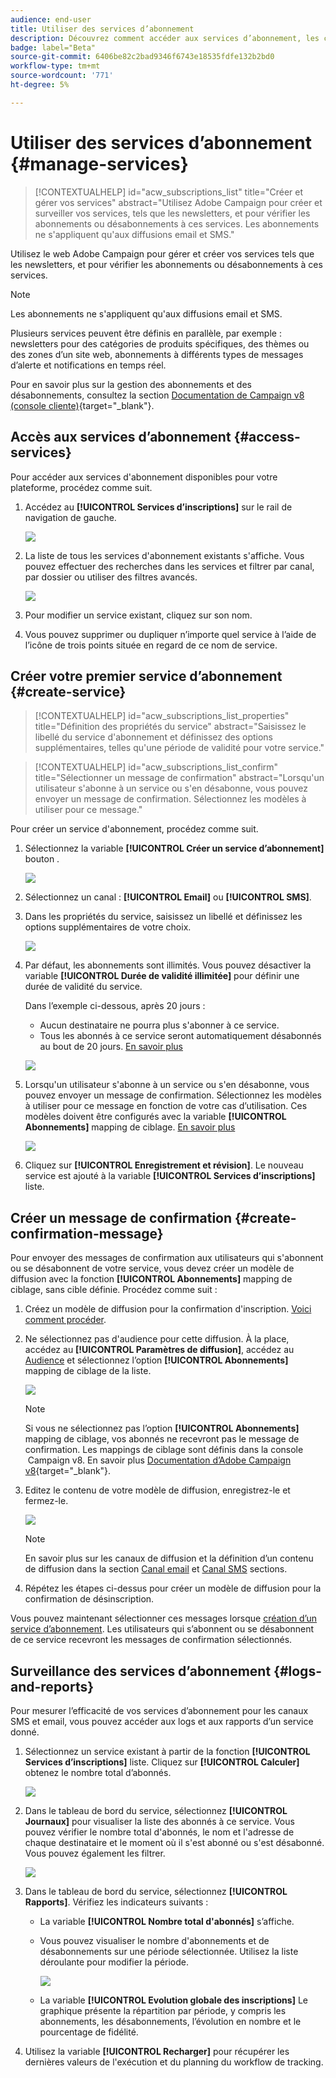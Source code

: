 ```yaml
---
audience: end-user
title: Utiliser des services d’abonnement
description: Découvrez comment accéder aux services d’abonnement, les créer et les gérer dans Adobe Campaign Web
badge: label="Beta"
source-git-commit: 6406be82c2bad9346f6743e18535fdfe132b2bd0
workflow-type: tm+mt
source-wordcount: '771'
ht-degree: 5%

---
```



# Utiliser des services d’abonnement {#manage-services}

>[!CONTEXTUALHELP]
>id="acw_subscriptions_list"
>title="Créer et gérer vos services"
>abstract="Utilisez Adobe Campaign pour créer et surveiller vos services, tels que les newsletters, et pour vérifier les abonnements ou désabonnements à ces services. Les abonnements ne s&#39;appliquent qu&#39;aux diffusions email et SMS."

Utilisez le web Adobe Campaign pour gérer et créer vos services tels que les newsletters, et pour vérifier les abonnements ou désabonnements à ces services.

>[!NOTE]
>
>Les abonnements ne s&#39;appliquent qu&#39;aux diffusions email et SMS.

Plusieurs services peuvent être définis en parallèle, par exemple : newsletters pour des catégories de produits spécifiques, des thèmes ou des zones d’un site web, abonnements à différents types de messages d’alerte et notifications en temps réel.

Pour en savoir plus sur la gestion des abonnements et des désabonnements, consultez la section [Documentation de Campaign v8 (console cliente)](https://experienceleague.adobe.com/docs/campaign/campaign-v8/audience/subscriptions.html){target="_blank"}.

## Accès aux services d’abonnement {#access-services}

Pour accéder aux services d&#39;abonnement disponibles pour votre plateforme, procédez comme suit.

1. Accédez au **[!UICONTROL Services d’inscriptions]** sur le rail de navigation de gauche.

   ![](assets/service-list.png)

1. La liste de tous les services d&#39;abonnement existants s&#39;affiche. Vous pouvez effectuer des recherches dans les services et filtrer par canal, par dossier ou utiliser des filtres avancés.

   ![](assets/service-filters.png)

1. Pour modifier un service existant, cliquez sur son nom.

1. Vous pouvez supprimer ou dupliquer n’importe quel service à l’aide de l’icône de trois points située en regard de ce nom de service.<!--so all subscribers are unsuibscribed - need to mention?-->

## Créer votre premier service d’abonnement {#create-service}

>[!CONTEXTUALHELP]
>id="acw_subscriptions_list_properties"
>title="Définition des propriétés du service"
>abstract="Saisissez le libellé du service d&#39;abonnement et définissez des options supplémentaires, telles qu&#39;une période de validité pour votre service."

>[!CONTEXTUALHELP]
>id="acw_subscriptions_list_confirm"
>title="Sélectionner un message de confirmation"
>abstract="Lorsqu&#39;un utilisateur s&#39;abonne à un service ou s&#39;en désabonne, vous pouvez envoyer un message de confirmation. Sélectionnez les modèles à utiliser pour ce message."

Pour créer un service d&#39;abonnement, procédez comme suit.

1. Sélectionnez la variable **[!UICONTROL Créer un service d’abonnement]** bouton .

   ![](assets/service-create-button.png)

1. Sélectionnez un canal : **[!UICONTROL Email]** ou **[!UICONTROL SMS]**.

1. Dans les propriétés du service, saisissez un libellé et définissez les options supplémentaires de votre choix.

   ![](assets/service-create-properties.png)

1. Par défaut, les abonnements sont illimités. Vous pouvez désactiver la variable **[!UICONTROL Durée de validité illimitée]** pour définir une durée de validité du service.

   Dans l’exemple ci-dessous, après 20 jours :
   * Aucun destinataire ne pourra plus s&#39;abonner à ce service.
   * Tous les abonnés à ce service seront automatiquement désabonnés au bout de 20 jours. [En savoir plus](#automatic-unsubscription)

   ![](assets/service-create-validity-period.png)

1. Lorsqu&#39;un utilisateur s&#39;abonne à un service ou s&#39;en désabonne, vous pouvez envoyer un message de confirmation. Sélectionnez les modèles à utiliser pour ce message en fonction de votre cas d’utilisation. Ces modèles doivent être configurés avec la variable **[!UICONTROL Abonnements]** mapping de ciblage. [En savoir plus](#create-confirmation-message)

   ![](assets/service-create-confirmation-msg.png)

1. Cliquez sur **[!UICONTROL Enregistrement et révision]**. Le nouveau service est ajouté à la variable **[!UICONTROL Services d’inscriptions]** liste.

## Créer un message de confirmation {#create-confirmation-message}

Pour envoyer des messages de confirmation aux utilisateurs qui s&#39;abonnent ou se désabonnent de votre service, vous devez créer un modèle de diffusion avec la fonction **[!UICONTROL Abonnements]** mapping de ciblage, sans cible définie. Procédez comme suit :

1. Créez un modèle de diffusion pour la confirmation d&#39;inscription. [Voici comment procéder](../msg/delivery-template.md).

1. Ne sélectionnez pas d&#39;audience pour cette diffusion. À la place, accédez au **[!UICONTROL Paramètres de diffusion]**, accédez au [Audience](../advanced-settings/delivery-settings.md#audience) et sélectionnez l’option **[!UICONTROL Abonnements]** mapping de ciblage de la liste.

   ![](assets/service-confirmation-template-mapping.png)

   >[!NOTE]
   >
   >Si vous ne sélectionnez pas l’option  **[!UICONTROL Abonnements]** mapping de ciblage, vos abonnés ne recevront pas le message de confirmation. Les mappings de ciblage sont définis dans la console  Campaign v8. En savoir plus [Documentation d’Adobe Campaign v8](https://experienceleague.adobe.com/docs/campaign/campaign-v8/audience/add-profiles/target-mappings.html?lang=fr){target="_blank"}.

1. Editez le contenu de votre modèle de diffusion, enregistrez-le et fermez-le.

   ![](assets/service-confirmation-template.png)

   >[!NOTE]
   >
   >En savoir plus sur les canaux de diffusion et la définition d’un contenu de diffusion dans la section [Canal email](../email/create-email.md) et [Canal SMS](../sms/create-sms.md) sections.

1. Répétez les étapes ci-dessus pour créer un modèle de diffusion pour la confirmation de désinscription.

Vous pouvez maintenant sélectionner ces messages lorsque [création d’un service d’abonnement](#create-service). Les utilisateurs qui s’abonnent ou se désabonnent de ce service recevront les messages de confirmation sélectionnés.

## Surveillance des services d’abonnement {#logs-and-reports}

Pour mesurer l’efficacité de vos services d’abonnement pour les canaux SMS et email, vous pouvez accéder aux logs et aux rapports d’un service donné.

1. Sélectionnez un service existant à partir de la fonction **[!UICONTROL Services d’inscriptions]** liste. Cliquez sur **[!UICONTROL Calculer]** obtenez le nombre total d’abonnés.

   ![](assets/service-logs-reports-buttons.png)

1. Dans le tableau de bord du service, sélectionnez **[!UICONTROL Journaux]** pour visualiser la liste des abonnés à ce service. Vous pouvez vérifier le nombre total d&#39;abonnés, le nom et l&#39;adresse de chaque destinataire et le moment où il s&#39;est abonné ou s&#39;est désabonné. Vous pouvez également les filtrer.

   ![](assets/service-logs.png)

1. Dans le tableau de bord du service, sélectionnez **[!UICONTROL Rapports]**. Vérifiez les indicateurs suivants :

   * La variable **[!UICONTROL Nombre total d&#39;abonnés]** s’affiche.

   * Vous pouvez visualiser le nombre d&#39;abonnements et de désabonnements sur une période sélectionnée. Utilisez la liste déroulante pour modifier la période.

     ![](assets/service-reports.png)

   * La variable **[!UICONTROL Evolution globale des inscriptions]** Le graphique présente la répartition par période, y compris les abonnements, les désabonnements, l’évolution en nombre et le pourcentage de fidélité.<!--what is Registered?-->

1. Utilisez la variable **[!UICONTROL Recharger]** pour récupérer les dernières valeurs de l&#39;exécution et du planning du workflow de tracking.








